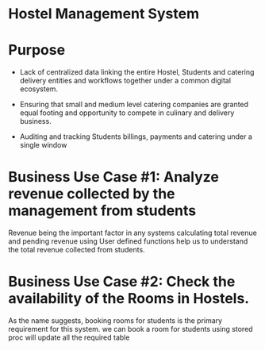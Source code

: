 # Hostel Management System 

# Purpose 

-   Lack of centralized data linking the entire Hostel, Students and catering delivery entities and workflows together under a common digital ecosystem. 

-   Ensuring that small and medium level catering companies are granted equal footing and opportunity to compete in culinary and delivery business. 

-   Auditing and tracking Students billings, payments and catering under a single window 
  
  

# Business Use Case #1: Analyze revenue collected by the management from students 
 

Revenue being the important factor in any systems calculating total revenue and pending revenue using User defined functions help us to understand the total revenue collected from students. 


# Business Use Case #2: Check the availability of the Rooms in Hostels. 

As the name suggests, booking rooms for students is the primary requirement for this system. we can book a room for students using stored proc will update  all the required table 


